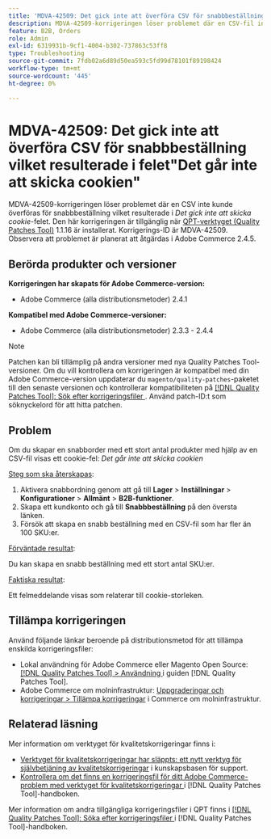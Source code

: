 ```yaml
---
title: 'MDVA-42509: Det gick inte att överföra CSV för snabbbeställning vilket resulterade i felet"Det går inte att skicka cookien"'
description: MDVA-42509-korrigeringen löser problemet där en CSV-fil inte kunde överföras för snabbbeställning vilket resulterade i *Det gick inte att skicka cookie-filen*. Den här korrigeringen är tillgänglig när [QPT-verktyget (Quality Patches Tool)](https://experienceleague.adobe.com/en/docs/commerce-operations/tools/quality-patches-tool/quality-patches-tool-to-self-serve-quality-patches) 1.1.16 är installerat. Korrigerings-ID är MDVA-42509. Observera att problemet är planerat att åtgärdas i Adobe Commerce 2.4.5.
feature: B2B, Orders
role: Admin
exl-id: 6319931b-9cf1-4004-b302-737863c53ff8
type: Troubleshooting
source-git-commit: 7fdb02a6d89d50ea593c5fd99d78101f89198424
workflow-type: tm+mt
source-wordcount: '445'
ht-degree: 0%

---
```


# MDVA-42509: Det gick inte att överföra CSV för snabbbeställning vilket resulterade i felet&quot;Det går inte att skicka cookien&quot;

MDVA-42509-korrigeringen löser problemet där en CSV inte kunde överföras för snabbbeställning vilket resulterade i *Det gick inte att skicka cookie*-felet. Den här korrigeringen är tillgänglig när [QPT-verktyget (Quality Patches Tool)](https://experienceleague.adobe.com/en/docs/commerce-operations/tools/quality-patches-tool/quality-patches-tool-to-self-serve-quality-patches) 1.1.16 är installerat. Korrigerings-ID är MDVA-42509. Observera att problemet är planerat att åtgärdas i Adobe Commerce 2.4.5.

## Berörda produkter och versioner

**Korrigeringen har skapats för Adobe Commerce-version:**

* Adobe Commerce (alla distributionsmetoder) 2.4.1

**Kompatibel med Adobe Commerce-versioner:**

* Adobe Commerce (alla distributionsmetoder) 2.3.3 - 2.4.4

>[!NOTE]
>
>Patchen kan bli tillämplig på andra versioner med nya Quality Patches Tool-versioner. Om du vill kontrollera om korrigeringen är kompatibel med din Adobe Commerce-version uppdaterar du `magento/quality-patches`-paketet till den senaste versionen och kontrollerar kompatibiliteten på [[!DNL Quality Patches Tool]: Sök efter korrigeringsfiler ](https://experienceleague.adobe.com/en/docs/commerce-operations/tools/quality-patches-tool/quality-patches-tool-to-self-serve-quality-patches). Använd patch-ID:t som söknyckelord för att hitta patchen.

## Problem

Om du skapar en snabborder med ett stort antal produkter med hjälp av en CSV-fil visas ett cookie-fel: *Det går inte att skicka cookien*

<u>Steg som ska återskapas</u>:

1. Aktivera snabbordning genom att gå till **Lager** > **Inställningar** > **Konfigurationer** > **Allmänt** > **B2B-funktioner**.
1. Skapa ett kundkonto och gå till **Snabbbeställning** på den översta länken.
1. Försök att skapa en snabb beställning med en CSV-fil som har fler än 100 SKU:er.

<u>Förväntade resultat</u>:

Du kan skapa en snabb beställning med ett stort antal SKU:er.

<u>Faktiska resultat</u>:

Ett felmeddelande visas som relaterar till cookie-storleken.

## Tillämpa korrigeringen

Använd följande länkar beroende på distributionsmetod för att tillämpa enskilda korrigeringsfiler:

* Lokal användning för Adobe Commerce eller Magento Open Source: [[!DNL Quality Patches Tool] > Användning ](/help/tools/quality-patches-tool/usage.md) i guiden [!DNL Quality Patches Tool].
* Adobe Commerce om molninfrastruktur: [Uppgraderingar och korrigeringar > Tillämpa korrigeringar](https://experienceleague.adobe.com/docs/commerce-cloud-service/user-guide/develop/upgrade/apply-patches.html) i Commerce om molninfrastruktur.

## Relaterad läsning

Mer information om verktyget för kvalitetskorrigeringar finns i:

* [Verktyget för kvalitetskorrigeringar har släppts: ett nytt verktyg för självbetjäning av kvalitetskorrigeringar](https://experienceleague.adobe.com/en/docs/commerce-operations/tools/quality-patches-tool/quality-patches-tool-to-self-serve-quality-patches) i kunskapsbasen för support.
* [Kontrollera om det finns en korrigeringsfil för ditt Adobe Commerce-problem med verktyget för kvalitetskorrigeringar ](/help/tools/quality-patches-tool/patches-available-in-qpt/check-patch-for-magento-issue-with-magento-quality-patches.md) i [!DNL Quality Patches Tool]-handboken.

Mer information om andra tillgängliga korrigeringsfiler i QPT finns i [[!DNL Quality Patches Tool]: Söka efter korrigeringsfiler ](https://experienceleague.adobe.com/tools/commerce-quality-patches/index.html) i [!DNL Quality Patches Tool]-handboken.
